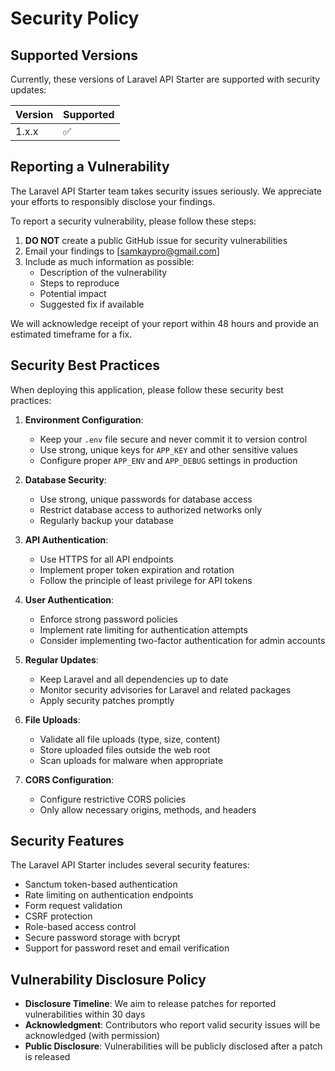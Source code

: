# Security Policy

## Supported Versions

Currently, these versions of Laravel API Starter are supported with security updates:

| Version | Supported          |
| ------- | ------------------ |
| 1.x.x   | :white_check_mark: |

## Reporting a Vulnerability

The Laravel API Starter team takes security issues seriously. We appreciate your efforts to responsibly disclose your findings.

To report a security vulnerability, please follow these steps:

1. **DO NOT** create a public GitHub issue for security vulnerabilities
2. Email your findings to [samkaypro@gmail.com] 
3. Include as much information as possible:
   - Description of the vulnerability
   - Steps to reproduce
   - Potential impact
   - Suggested fix if available

We will acknowledge receipt of your report within 48 hours and provide an estimated timeframe for a fix.

## Security Best Practices

When deploying this application, please follow these security best practices:

1. **Environment Configuration**:
   - Keep your `.env` file secure and never commit it to version control
   - Use strong, unique keys for `APP_KEY` and other sensitive values
   - Configure proper `APP_ENV` and `APP_DEBUG` settings in production

2. **Database Security**:
   - Use strong, unique passwords for database access
   - Restrict database access to authorized networks only
   - Regularly backup your database

3. **API Authentication**:
   - Use HTTPS for all API endpoints
   - Implement proper token expiration and rotation
   - Follow the principle of least privilege for API tokens

4. **User Authentication**:
   - Enforce strong password policies
   - Implement rate limiting for authentication attempts
   - Consider implementing two-factor authentication for admin accounts

5. **Regular Updates**:
   - Keep Laravel and all dependencies up to date
   - Monitor security advisories for Laravel and related packages
   - Apply security patches promptly

6. **File Uploads**:
   - Validate all file uploads (type, size, content)
   - Store uploaded files outside the web root
   - Scan uploads for malware when appropriate

7. **CORS Configuration**:
   - Configure restrictive CORS policies
   - Only allow necessary origins, methods, and headers

## Security Features

The Laravel API Starter includes several security features:

- Sanctum token-based authentication
- Rate limiting on authentication endpoints
- Form request validation
- CSRF protection
- Role-based access control
- Secure password storage with bcrypt
- Support for password reset and email verification

## Vulnerability Disclosure Policy

- **Disclosure Timeline**: We aim to release patches for reported vulnerabilities within 30 days
- **Acknowledgment**: Contributors who report valid security issues will be acknowledged (with permission)
- **Public Disclosure**: Vulnerabilities will be publicly disclosed after a patch is released 